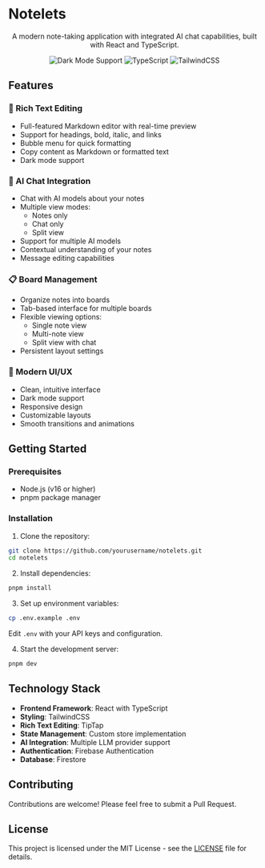 # Notelets

<div align="center">

A modern note-taking application with integrated AI chat capabilities, built with React and TypeScript.

![Dark Mode Support](https://img.shields.io/badge/dark%20mode-supported-dark?style=flat-square)
![TypeScript](https://img.shields.io/badge/TypeScript-Ready-blue?style=flat-square)
![TailwindCSS](https://img.shields.io/badge/TailwindCSS-Styled-38B2AC?style=flat-square)

</div>

## Features

### 📝 Rich Text Editing
- Full-featured Markdown editor with real-time preview
- Support for headings, bold, italic, and links
- Bubble menu for quick formatting
- Copy content as Markdown or formatted text
- Dark mode support

### 🤖 AI Chat Integration
- Chat with AI models about your notes
- Multiple view modes:
  - Notes only
  - Chat only
  - Split view
- Support for multiple AI models
- Contextual understanding of your notes
- Message editing capabilities

### 📋 Board Management
- Organize notes into boards
- Tab-based interface for multiple boards
- Flexible viewing options:
  - Single note view
  - Multi-note view
  - Split view with chat
- Persistent layout settings

### 💫 Modern UI/UX
- Clean, intuitive interface
- Dark mode support
- Responsive design
- Customizable layouts
- Smooth transitions and animations

## Getting Started

### Prerequisites
- Node.js (v16 or higher)
- pnpm package manager

### Installation

1. Clone the repository:
```bash
git clone https://github.com/yourusername/notelets.git
cd notelets
```

2. Install dependencies:
```bash
pnpm install
```

3. Set up environment variables:
```bash
cp .env.example .env
```
Edit `.env` with your API keys and configuration.

4. Start the development server:
```bash
pnpm dev
```

## Technology Stack

- **Frontend Framework**: React with TypeScript
- **Styling**: TailwindCSS
- **Rich Text Editing**: TipTap
- **State Management**: Custom store implementation
- **AI Integration**: Multiple LLM provider support
- **Authentication**: Firebase Authentication
- **Database**: Firestore

## Contributing

Contributions are welcome! Please feel free to submit a Pull Request.

## License

This project is licensed under the MIT License - see the [LICENSE](LICENSE) file for details. 

